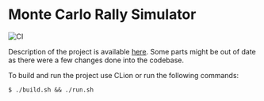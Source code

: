 # Monte Carlo Rally Simulator
![CI](https://github.com/bartekjacak/EOOP20L-project/workflows/CI/badge.svg)

Description of the project is available [here](https://github.com/bartekjacak/EOOP20L-project/blob/master/doc/preliminary.md). 
Some parts might be out of date as there were a few changes done into the codebase.

To build and run the project use CLion or run the following commands:
```
$ ./build.sh && ./run.sh
```
